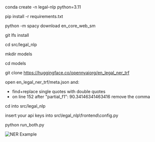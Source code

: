 conda create -n legal-nlp python=3.11

pip install -r requirements.txt

python -m spacy download en_core_web_sm

git lfs install

cd src/legal_nlp

mkdir models

cd models

git clone https://huggingface.co/opennyaiorg/en_legal_ner_trf

open en_legal_ner_trf/meta.json and: 
 - find+replace single quotes with double quotes
 - on line 152 after "partial_f1": 90.34146341463416 remove the comma

cd into src/legal_nlp

insert your api keys into src\legal_nlp\frontend\config.py

python run_both.py

![NER Example](https://gitlab.com/SmartR_AI/gpt/demo-projects/legal-nlp/-/raw/main/images/NER_Example.png)